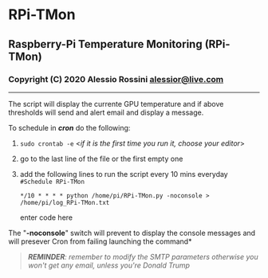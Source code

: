 

# RPi-TMon
## Raspberry-Pi Temperature Monitoring (RPi-TMon)

### Copyright (C) 2020 Alessio Rossini <alessior@live.com> 
--- 
The script will display the currente GPU temperature and if above thresholds will send and alert email and display a message. 

To schedule in ***cron*** do the following:

 1. `sudo crontab -e`  <*if it is the first time you run it, choose your editor*>
 2. go to the last line of the file or the first empty one
 3. add the following lines to run the script every 10 mins everyday
		`#Schedule RPi-TMon`
		
		*/10 * * * * python /home/pi/RPi-TMon.py -noconsole > /home/pi/log_RPi-TMon.txt
    enter code here

The "**-noconsole**" switch will prevent to display the console messages and will presever Cron from failing launching the command*

> ***REMINDER**: remember to modify the SMTP parameters otherwise you won't get any email, unless you're Donald Trump*



<!--stackedit_data:
eyJoaXN0b3J5IjpbLTIwMDkzMDYzMzddfQ==
-->